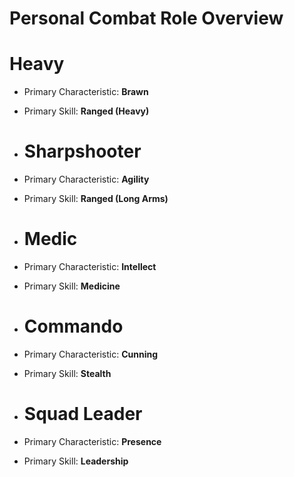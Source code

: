 # Personal Combat Role Overview

# Heavy
* Primary Characteristic: **Brawn**
* Primary Skill: **Ranged (Heavy)**

* # Sharpshooter
* Primary Characteristic: **Agility**
* Primary Skill: **Ranged (Long Arms)**

* # Medic
* Primary Characteristic: **Intellect**
* Primary Skill: **Medicine**

* # Commando
* Primary Characteristic: **Cunning**
* Primary Skill: **Stealth**

* # Squad Leader
* Primary Characteristic: **Presence**
* Primary Skill: **Leadership**